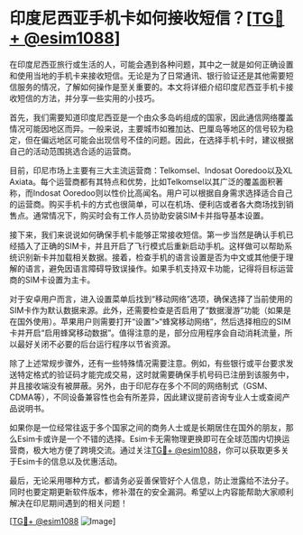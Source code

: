 # 印度尼西亚手机卡如何接收短信？[[TG💪+ @esim1088](https://t.me/s/esim1088)]

在印度尼西亚旅行或生活的人，可能会遇到各种问题，其中之一就是如何正确设置和使用当地的手机卡来接收短信。无论是为了日常通讯、银行验证还是其他需要短信服务的情况，了解如何操作是至关重要的。本文将详细介绍印度尼西亚手机卡接收短信的方法，并分享一些实用的小技巧。

首先，我们需要知道印度尼西亚是一个由众多岛屿组成的国家，因此通信网络覆盖情况可能因地区而异。一般来说，主要城市如雅加达、巴厘岛等地区的信号较为稳定，但在偏远地区可能会出现信号不佳的问题。因此，在选择手机卡时，建议根据自己的活动范围挑选合适的运营商。

目前，印尼市场上主要有三大主流运营商：Telkomsel、Indosat Ooredoo以及XL Axiata。每个运营商都有其特点和优势，比如Telkomsel以其广泛的覆盖面积著称，而Indosat Ooredoo则以性价比高闻名。用户可以根据自身需求选择适合自己的运营商。购买手机卡的方式也很简单，可以在机场、便利店或者各大商场找到销售点。通常情况下，购买时会有工作人员协助安装SIM卡并指导基本设置。

接下来，我们来说说如何确保手机卡能够正常接收短信。第一步当然是确认手机已经插入了正确的SIM卡，并且开启了飞行模式后重新启动手机。这样做可以帮助系统识别新卡并加载相关数据。接着，检查手机的语言设置是否为中文或其他便于理解的语言，避免因语言障碍导致误操作。如果手机支持双卡功能，记得将目标运营商的SIM卡设置为主卡。

对于安卓用户而言，进入设置菜单后找到“移动网络”选项，确保选择了当前使用的SIM卡作为默认数据来源。此外，还需要检查是否启用了“数据漫游”功能（如果是在国外使用）。苹果用户则需要打开“设置”>“蜂窝移动网络”，然后选择相应的SIM卡并开启“启用蜂窝移动数据”。值得注意的是，部分应用程序会自动消耗流量，所以最好关闭不必要的后台运行程序以节省资源。

除了上述常规步骤外，还有一些特殊情况需要注意。例如，有些银行或平台要求发送特定格式的验证码才能完成交易，这时就需要确保手机号码已注册到该服务中，并且接收端没有被屏蔽。另外，由于印尼存在多个不同的网络制式（GSM、CDMA等），不同设备兼容性也会有所差异，因此建议提前咨询专业人士或查阅产品说明书。

如果你是一位经常往返于多个国家之间的商务人士或是长期居住在国外的朋友，那么Esim卡或许是一个不错的选择。Esim卡无需物理更换即可在全球范围内切换运营商，极大地方便了跨境交流。通过关注[TG💪+ @esim1088](https://t.me/s/esim1088)，你可以获取更多关于Esim卡的信息以及优惠活动。

最后，无论采用哪种方式，都请务必妥善保管好个人信息，防止泄露给不法分子。同时也要定期更新软件版本，修补潜在的安全漏洞。希望以上内容能帮助大家顺利解决在印尼期间遇到的相关问题！

[[TG💪+ @esim1088](https://t.me/s/esim1088) ![Image](https://i.postimg.cc/4NQfJmqS/Snipaste-2025-05-13-00-14-12.png)]